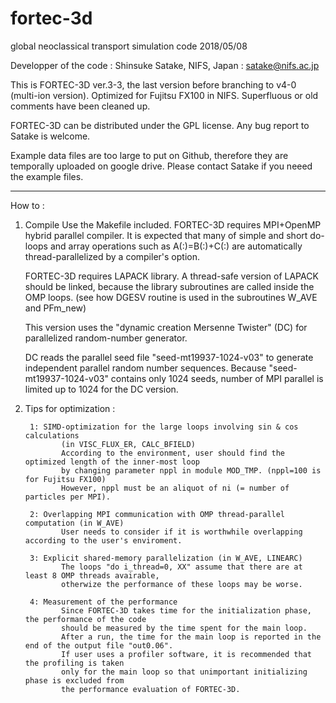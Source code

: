 # fortec-3d
global neoclassical transport simulation code
2018/05/08

Developper of the code : Shinsuke Satake, NIFS, Japan : satake@nifs.ac.jp

This is FORTEC-3D ver.3-3, the last version before branching to v4-0 (multi-ion version).
Optimized for Fujitsu FX100 in NIFS.
Superfluous or old comments have been cleaned up. 

FORTEC-3D can be distributed under the GPL license.
Any bug report to Satake is welcome.

Example data files are too large to put on Github, therefore they are temporally uploaded on google drive.
Please contact Satake if you neeed the example files.

------------------------------------------------

How to :

1. Compile
   Use the Makefile included. FORTEC-3D requires MPI+OpenMP hybrid parallel compiler.
   It is expected that many of simple and short do-loops and array operations such as
   A(:)=B(:)+C(:) are automatically thread-parallelized by a compiler's option.

   FORTEC-3D requires LAPACK library. A thread-safe version of LAPACK should be
   linked, because the library subroutines are called inside the OMP loops.
   (see how DGESV routine is used in the subroutines W_AVE and PFm_new)

   This version uses the "dynamic creation Mersenne Twister" (DC) for parallelized random-number generator.

   DC reads the parallel seed file "seed-mt19937-1024-v03" to generate independent parallel random number sequences.
   Because "seed-mt19937-1024-v03" contains only 1024 seeds, number of MPI parallel is limited up to 1024
   for the DC version. 


2. Tips for optimization :
        
        1: SIMD-optimization for the large loops involving sin & cos calculations
               (in VISC_FLUX_ER, CALC_BFIELD)
               According to the environment, user should find the optimized length of the inner-most loop
               by changing parameter nppl in module MOD_TMP. (nppl=100 is for Fujitsu FX100)
               However, nppl must be an aliquot of ni (= number of particles per MPI).

        2: Overlapping MPI communication with OMP thread-parallel computation (in W_AVE)
               User needs to consider if it is worthwhile overlapping according to the user's enviroment.

        3: Explicit shared-memory parallelization (in W_AVE, LINEARC)
               The loops "do i_thread=0, XX" assume that there are at least 8 OMP threads avairable,
               otherwize the performance of these loops may be worse.

        4: Measurement of the performance
               Since FORTEC-3D takes time for the initialization phase, the performance of the code
               should be measured by the time spent for the main loop.
               After a run, the time for the main loop is reported in the end of the output file "out0.06".
               If user uses a profiler software, it is recommended that the profiling is taken
               only for the main loop so that unimportant initializing phase is excluded from
               the performance evaluation of FORTEC-3D.

